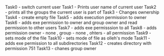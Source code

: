 Task0 - switch current user
Task1 - Prints user name of current user
Task2 - prints all the groups the current user is part of
Task3 - Changes ownership
Task4 - create empty file
Task5 - adds execution permission to owner
Task6 - adds exe permission to owner and group owner and read permission to other users
Task7 - adds exe permisssion to all
Task8 - adds permission owner - none , group - none , ohters - all permission
Task9 - sets mode of the file
Task10 - sets mode of file as olleh's mode
Task11 - adds exe permission to all subdirectories
Task12 - creates directory with permission 751
Task13 - chanes group owner
